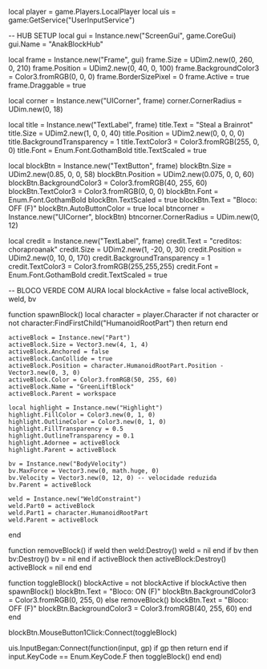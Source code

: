 local player = game.Players.LocalPlayer
local uis = game:GetService("UserInputService")

-- HUB SETUP
local gui = Instance.new("ScreenGui", game.CoreGui)
gui.Name = "AnakBlockHub"

local frame = Instance.new("Frame", gui)
frame.Size = UDim2.new(0, 260, 0, 210)
frame.Position = UDim2.new(0, 40, 0, 100)
frame.BackgroundColor3 = Color3.fromRGB(0, 0, 0)
frame.BorderSizePixel = 0
frame.Active = true
frame.Draggable = true

local corner = Instance.new("UICorner", frame)
corner.CornerRadius = UDim.new(0, 18)

local title = Instance.new("TextLabel", frame)
title.Text = "Steal a Brainrot"
title.Size = UDim2.new(1, 0, 0, 40)
title.Position = UDim2.new(0, 0, 0, 0)
title.BackgroundTransparency = 1
title.TextColor3 = Color3.fromRGB(255, 0, 0)
title.Font = Enum.Font.GothamBold
title.TextScaled = true

local blockBtn = Instance.new("TextButton", frame)
blockBtn.Size = UDim2.new(0.85, 0, 0, 58)
blockBtn.Position = UDim2.new(0.075, 0, 0, 60)
blockBtn.BackgroundColor3 = Color3.fromRGB(40, 255, 60)
blockBtn.TextColor3 = Color3.fromRGB(0, 0, 0)
blockBtn.Font = Enum.Font.GothamBold
blockBtn.TextScaled = true
blockBtn.Text = "Bloco: OFF (F)"
blockBtn.AutoButtonColor = true
local btncorner = Instance.new("UICorner", blockBtn)
btncorner.CornerRadius = UDim.new(0, 12)

local credit = Instance.new("TextLabel", frame)
credit.Text = "creditos: choraproanak"
credit.Size = UDim2.new(1, -20, 0, 30)
credit.Position = UDim2.new(0, 10, 0, 170)
credit.BackgroundTransparency = 1
credit.TextColor3 = Color3.fromRGB(255,255,255)
credit.Font = Enum.Font.GothamBold
credit.TextScaled = true

-- BLOCO VERDE COM AURA
local blockActive = false
local activeBlock, weld, bv

function spawnBlock()
    local character = player.Character
    if not character or not character:FindFirstChild("HumanoidRootPart") then return end

    activeBlock = Instance.new("Part")
    activeBlock.Size = Vector3.new(4, 1, 4)
    activeBlock.Anchored = false
    activeBlock.CanCollide = true
    activeBlock.Position = character.HumanoidRootPart.Position - Vector3.new(0, 3, 0)
    activeBlock.Color = Color3.fromRGB(50, 255, 60)
    activeBlock.Name = "GreenLiftBlock"
    activeBlock.Parent = workspace

    local highlight = Instance.new("Highlight")
    highlight.FillColor = Color3.new(0, 1, 0)
    highlight.OutlineColor = Color3.new(0, 1, 0)
    highlight.FillTransparency = 0.5
    highlight.OutlineTransparency = 0.1
    highlight.Adornee = activeBlock
    highlight.Parent = activeBlock

    bv = Instance.new("BodyVelocity")
    bv.MaxForce = Vector3.new(0, math.huge, 0)
    bv.Velocity = Vector3.new(0, 12, 0) -- velocidade reduzida
    bv.Parent = activeBlock

    weld = Instance.new("WeldConstraint")
    weld.Part0 = activeBlock
    weld.Part1 = character.HumanoidRootPart
    weld.Parent = activeBlock
end

function removeBlock()
    if weld then weld:Destroy() weld = nil end
    if bv then bv:Destroy() bv = nil end
    if activeBlock then activeBlock:Destroy() activeBlock = nil end
end

function toggleBlock()
    blockActive = not blockActive
    if blockActive then
        spawnBlock()
        blockBtn.Text = "Bloco: ON (F)"
        blockBtn.BackgroundColor3 = Color3.fromRGB(0, 255, 0)
    else
        removeBlock()
        blockBtn.Text = "Bloco: OFF (F)"
        blockBtn.BackgroundColor3 = Color3.fromRGB(40, 255, 60)
    end
end

blockBtn.MouseButton1Click:Connect(toggleBlock)

uis.InputBegan:Connect(function(input, gp)
    if gp then return end
    if input.KeyCode == Enum.KeyCode.F then
        toggleBlock()
    end
end)
